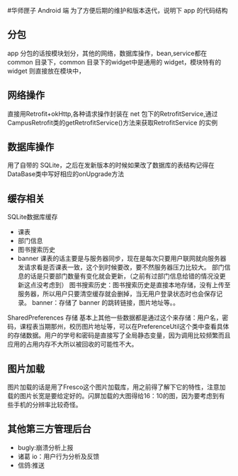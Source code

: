 #华师匣子 Android 端
为了方便后期的维护和版本迭代，说明下 app 的代码结构 
        
## 分包
app 分包的话按模块划分，其他的网络，数据库操作，bean,service都在 common 目录下，common 目录下的widget中是通用的 widget，模块特有的 widget 则直接放在模块中，

## 网络操作
直接用Retrofit+okHttp,各种请求操作封装在 net 包下的RetrofitService,通过CampusRetrofit类的getRetrofitService()方法来获取RetrofitService 的实例
## 数据库操作
用了自带的 SQLite，之后在发新版本的时候如果改了数据库的表结构记得在DataBase类中写好相应的onUpgrade方法
## 缓存相关
SQLite数据库缓存

+ 课表
+ 部门信息
+ 图书搜索历史
+ banner
课表的话主要是与服务器同步，现在是每次只要用户联网就向服务器发请求看是否课表一致，这个到时候要改，要不然服务器压力比较大。
部门信息的话是只要部门数量有变化就会更新，（之前有过部门信息给错的情况没更新这点没考虑到）
图书搜索历史：图书搜索历史是直接本地存储，没有上传至服务器，所以用户只要清空缓存就会删掉，当无用户登录状态时也会保存记录。
banner：存储了 banner 的跳转链接，图片地址等。。

SharedPreferences 存储
基本上其他一些数据都是通过这个来存储：用户名，密码，课程表当期那州，校历图片地址等，可以在PreferenceUtil这个类中查看具体的存储数据。用户的学号和密码是直接写了全局静态变量，因为调用比较频繁而且应用的占用内存不大所以被回收的可能性不大。

## 图片加载
图片加载的话是用了Fresco这个图片加载库，用之前得了解下它的特性，注意加载的图片长宽是要给定好的。闪屏加载的大图得给16：10的图，因为要考虑到有些手机的分辨率比较奇怪。

## 其他第三方管理后台
- bugly:崩溃分析上报
- 诸葛 io：用户行为分析及反馈
- 信鸽:推送




